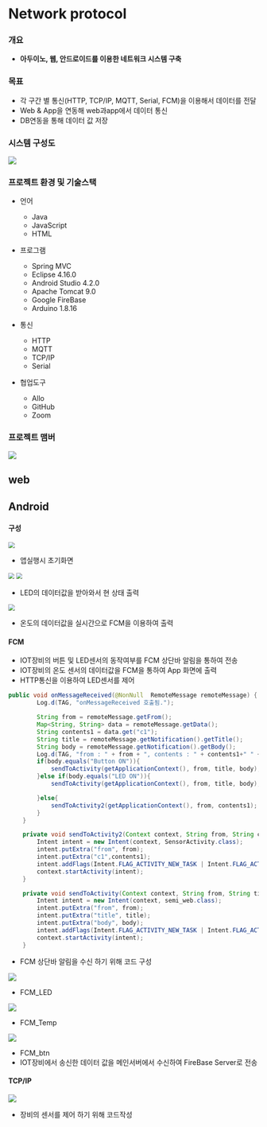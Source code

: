 # Network protocol

### 개요

- **아두이노, 웹, 안드로이드를 이용한 네트워크 시스템 구축**



### 목표

- 각 구간 별 통신(HTTP, TCP/IP, MQTT, Serial, FCM)을 이용해서 데이터를 전달
- Web & App을 연동해 web과app에서 데이터 통신
- DB연동을 통해 데이터 값 저장



### 시스템 구성도

![](img\system.PNG)



### 프로젝트 환경 및 기술스택

- 언어 
  -  Java
  -  JavaScript
  -  HTML
- 프로그램 
  - Spring MVC
  - Eclipse 4.16.0
  - Android Studio 4.2.0
  - Apache Tomcat 9.0
  - Google FireBase
  - Arduino 1.8.16

- 통신
  - HTTP
  - MQTT
  - TCP/IP
  - Serial
- 협업도구 
  - Allo
  - GitHub
  - Zoom

### 프로젝트 맴버

![](img\member.PNG)

## web



## Android

#### 구성

<img src="img\home.PNG" style="zoom:80%;" />

- 앱실행시 초기화면



<img src="img\led.PNG" style="zoom: 75%;" /> <img src="img\ledon.PNG" style="zoom: 75%;" />

- LED의 데이터값을 받아와서 현 상태 출력

<img src="img\temp.PNG" style="zoom:80%;" />

- 온도의 데이터값을 실시간으로 FCM을 이용하여 출력



#### FCM

- IOT장비의 버튼 및 LED센서의 동작여부를 FCM 상단바 알림을 통하여 전송
- IOT장비의 온도 센서의 데이터값을 FCM을 통하여 App 화면에 출력
- HTTP통신을 이용하여 LED센서를 제어



``` java
public void onMessageReceived(@NonNull  RemoteMessage remoteMessage) {
        Log.d(TAG, "onMessageReceived 호출됨.");

        String from = remoteMessage.getFrom();
        Map<String, String> data = remoteMessage.getData();
        String contents1 = data.get("c1");
        String title = remoteMessage.getNotification().getTitle();
        String body = remoteMessage.getNotification().getBody();
        Log.d(TAG, "from : " + from + ", contents : " + contents1+" " +title+" "+body);
        if(body.equals("Button ON")){
            sendToActivity(getApplicationContext(), from, title, body);
        }else if(body.equals("LED ON")){
            sendToActivity(getApplicationContext(), from, title, body);

        }else{
            sendToActivity2(getApplicationContext(), from, contents1);
        }
    }

    private void sendToActivity2(Context context, String from, String contents1) {
        Intent intent = new Intent(context, SensorActivity.class);
        intent.putExtra("from", from);
        intent.putExtra("c1",contents1);
        intent.addFlags(Intent.FLAG_ACTIVITY_NEW_TASK | Intent.FLAG_ACTIVITY_SINGLE_TOP | Intent.FLAG_ACTIVITY_CLEAR_TOP);
        context.startActivity(intent);
    }

    private void sendToActivity(Context context, String from, String title, String body) {
        Intent intent = new Intent(context, semi_web.class);
        intent.putExtra("from", from);
        intent.putExtra("title", title);
        intent.putExtra("body", body);
        intent.addFlags(Intent.FLAG_ACTIVITY_NEW_TASK | Intent.FLAG_ACTIVITY_SINGLE_TOP | Intent.FLAG_ACTIVITY_CLEAR_TOP);
        context.startActivity(intent);
    }
```

- FCM 상단바 알림을 수신 하기 위해 코드 구성



![](img\fcmled.png)

- FCM_LED

![](img\fcmtemp.png)

- FCM_Temp

![](img\fcmbtn.png)

- FCM_btn
- IOT장비에서 송신한 데이터 값을 메인서버에서 수신하여 FireBase Server로 전송



#### TCP/IP

![](img\tcpip.PNG)

- 장비의 센서를 제어 하기 위해 코드작성
